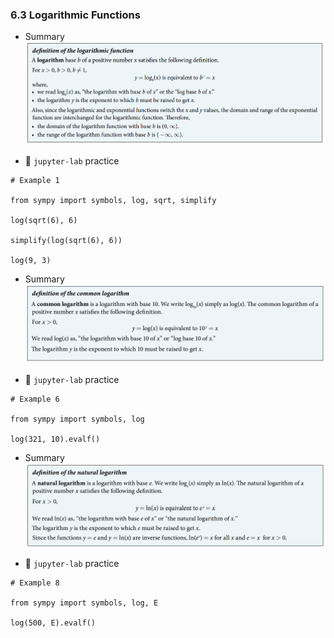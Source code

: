 ### 6.3 Logarithmic Functions

- Summary ![summary 1](./ch06-03-sum1.png)



- 🎯 `jupyter-lab` practice


```
# Example 1

from sympy import symbols, log, sqrt, simplify

log(sqrt(6), 6)

simplify(log(sqrt(6), 6))

log(9, 3)
```

- Summary ![summary 2](./ch06-03-sum2.png)


- 🎯 `jupyter-lab` practice


```
# Example 6

from sympy import symbols, log

log(321, 10).evalf()
```


- Summary ![summary 3](./ch06-03-sum3.png)


- 🎯 `jupyter-lab` practice


```
# Example 8

from sympy import symbols, log, E

log(500, E).evalf()
```
